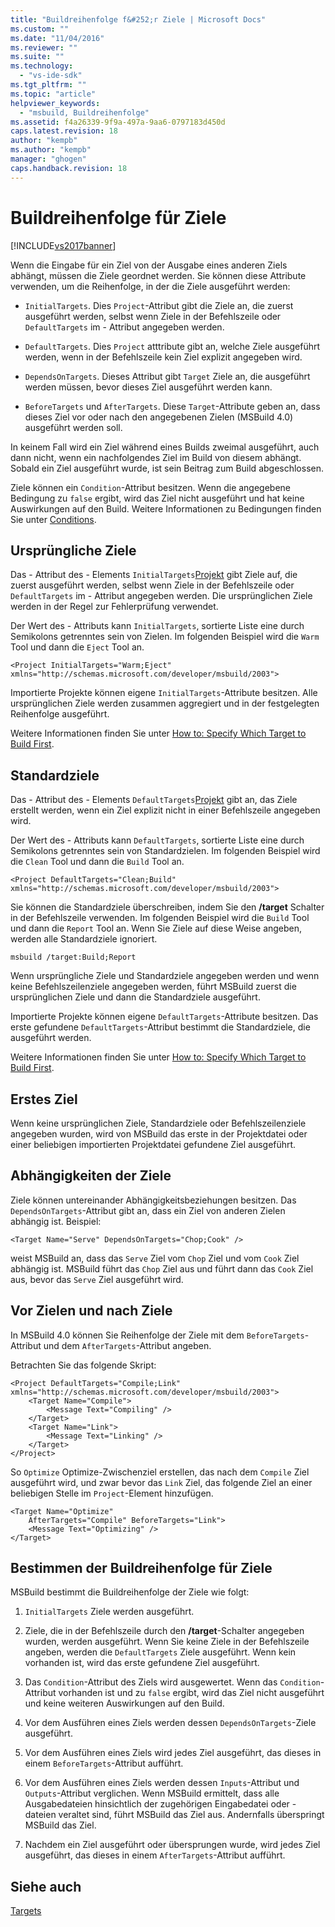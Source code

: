 ```yaml
---
title: "Buildreihenfolge f&#252;r Ziele | Microsoft Docs"
ms.custom: ""
ms.date: "11/04/2016"
ms.reviewer: ""
ms.suite: ""
ms.technology: 
  - "vs-ide-sdk"
ms.tgt_pltfrm: ""
ms.topic: "article"
helpviewer_keywords: 
  - "msbuild, Buildreihenfolge"
ms.assetid: f4a26339-9f9a-497a-9aa6-0797183d450d
caps.latest.revision: 18
author: "kempb"
ms.author: "kempb"
manager: "ghogen"
caps.handback.revision: 18
---
```

# Buildreihenfolge f&#252;r Ziele
[!INCLUDE[vs2017banner](../code-quality/includes/vs2017banner.md)]

Wenn die Eingabe für ein Ziel von der Ausgabe eines anderen Ziels abhängt, müssen die Ziele geordnet werden.  Sie können diese Attribute verwenden, um die Reihenfolge, in der die Ziele ausgeführt werden:  
  
-   `InitialTargets`.  Dies `Project`\-Attribut gibt die Ziele an, die zuerst ausgeführt werden, selbst wenn Ziele in der Befehlszeile oder `DefaultTargets` im \- Attribut angegeben werden.  
  
-   `DefaultTargets`.  Dies `Project` atttribute gibt an, welche Ziele ausgeführt werden, wenn in der Befehlszeile kein Ziel explizit angegeben wird.  
  
-   `DependsOnTargets`.  Dieses Attribut gibt `Target` Ziele an, die ausgeführt werden müssen, bevor dieses Ziel ausgeführt werden kann.  
  
-   `BeforeTargets` und `AfterTargets`.  Diese `Target`\-Attribute geben an, dass dieses Ziel vor oder nach den angegebenen Zielen \(MSBuild 4.0\) ausgeführt werden soll.  
  
 In keinem Fall wird ein Ziel während eines Builds zweimal ausgeführt, auch dann nicht, wenn ein nachfolgendes Ziel im Build von diesem abhängt.  Sobald ein Ziel ausgeführt wurde, ist sein Beitrag zum Build abgeschlossen.  
  
 Ziele können ein `Condition`\-Attribut besitzen.  Wenn die angegebene Bedingung zu `false` ergibt, wird das Ziel nicht ausgeführt und hat keine Auswirkungen auf den Build.  Weitere Informationen zu Bedingungen finden Sie unter [Conditions](../msbuild/msbuild-conditions.md).  
  
## Ursprüngliche Ziele  
 Das \- Attribut des \- Elements `InitialTargets`[Projekt](../msbuild/project-element-msbuild.md) gibt Ziele auf, die zuerst ausgeführt werden, selbst wenn Ziele in der Befehlszeile oder `DefaultTargets` im \- Attribut angegeben werden.  Die ursprünglichen Ziele werden in der Regel zur Fehlerprüfung verwendet.  
  
 Der Wert des \- Attributs kann `InitialTargets`, sortierte Liste eine durch Semikolons getrenntes sein von Zielen.  Im folgenden Beispiel wird die `Warm` Tool und dann die `Eject` Tool an.  
  
```  
<Project InitialTargets="Warm;Eject" xmlns="http://schemas.microsoft.com/developer/msbuild/2003">  
```  
  
 Importierte Projekte können eigene `InitialTargets`\-Attribute besitzen.  Alle ursprünglichen Ziele werden zusammen aggregiert und in der festgelegten Reihenfolge ausgeführt.  
  
 Weitere Informationen finden Sie unter [How to: Specify Which Target to Build First](../msbuild/how-to-specify-which-target-to-build-first.md).  
  
## Standardziele  
 Das \- Attribut des \- Elements `DefaultTargets`[Projekt](../msbuild/project-element-msbuild.md) gibt an, das Ziele erstellt werden, wenn ein Ziel explizit nicht in einer Befehlszeile angegeben wird.  
  
 Der Wert des \- Attributs kann `DefaultTargets`, sortierte Liste eine durch Semikolons getrenntes sein von Standardzielen.  Im folgenden Beispiel wird die `Clean` Tool und dann die `Build` Tool an.  
  
```  
<Project DefaultTargets="Clean;Build" xmlns="http://schemas.microsoft.com/developer/msbuild/2003">  
```  
  
 Sie können die Standardziele überschreiben, indem Sie den **\/target** Schalter in der Befehlszeile verwenden.  Im folgenden Beispiel wird die `Build` Tool und dann die `Report` Tool an.  Wenn Sie Ziele auf diese Weise angeben, werden alle Standardziele ignoriert.  
  
 `msbuild /target:Build;Report`  
  
 Wenn ursprüngliche Ziele und Standardziele angegeben werden und wenn keine Befehlszeilenziele angegeben werden, führt MSBuild zuerst die ursprünglichen Ziele und dann die Standardziele ausgeführt.  
  
 Importierte Projekte können eigene `DefaultTargets`\-Attribute besitzen.  Das erste gefundene `DefaultTargets`\-Attribut bestimmt die Standardziele, die ausgeführt werden.  
  
 Weitere Informationen finden Sie unter [How to: Specify Which Target to Build First](../msbuild/how-to-specify-which-target-to-build-first.md).  
  
## Erstes Ziel  
 Wenn keine ursprünglichen Ziele, Standardziele oder Befehlszeilenziele angegeben wurden, wird von MSBuild das erste in der Projektdatei oder einer beliebigen importierten Projektdatei gefundene Ziel ausgeführt.  
  
## Abhängigkeiten der Ziele  
 Ziele können untereinander Abhängigkeitsbeziehungen besitzen.  Das `DependsOnTargets`\-Attribut gibt an, dass ein Ziel von anderen Zielen abhängig ist.  Beispiel:  
  
```  
<Target Name="Serve" DependsOnTargets="Chop;Cook" />  
```  
  
 weist MSBuild an, dass das `Serve` Ziel vom `Chop` Ziel und vom `Cook` Ziel abhängig ist.  MSBuild führt das `Chop` Ziel aus und führt dann das `Cook` Ziel aus, bevor das `Serve` Ziel ausgeführt wird.  
  
## Vor Zielen und nach Ziele  
 In MSBuild 4.0 können Sie Reihenfolge der Ziele mit dem `BeforeTargets`\-Attribut und dem `AfterTargets`\-Attribut angeben.  
  
 Betrachten Sie das folgende Skript:  
  
```  
<Project DefaultTargets="Compile;Link" xmlns="http://schemas.microsoft.com/developer/msbuild/2003">  
    <Target Name="Compile">  
        <Message Text="Compiling" />  
    </Target>  
    <Target Name="Link">  
        <Message Text="Linking" />  
    </Target>  
</Project>  
```  
  
 So `Optimize` Optimize\-Zwischenziel erstellen, das nach dem `Compile` Ziel ausgeführt wird, und zwar bevor das `Link` Ziel, das folgende Ziel an einer beliebigen Stelle im `Project`\-Element hinzufügen.  
  
```  
<Target Name="Optimize"   
    AfterTargets="Compile" BeforeTargets="Link">  
    <Message Text="Optimizing" />  
</Target>  
```  
  
## Bestimmen der Buildreihenfolge für Ziele  
 MSBuild bestimmt die Buildreihenfolge der Ziele wie folgt:  
  
1.  `InitialTargets` Ziele werden ausgeführt.  
  
2.  Ziele, die in der Befehlszeile durch den **\/target**\-Schalter angegeben wurden, werden ausgeführt.  Wenn Sie keine Ziele in der Befehlszeile angeben, werden die `DefaultTargets` Ziele ausgeführt.  Wenn kein vorhanden ist, wird das erste gefundene Ziel ausgeführt.  
  
3.  Das `Condition`\-Attribut des Ziels wird ausgewertet.  Wenn das `Condition`\-Attribut vorhanden ist und zu `false` ergibt, wird das Ziel nicht ausgeführt und keine weiteren Auswirkungen auf den Build.  
  
4.  Vor dem Ausführen eines Ziels werden dessen `DependsOnTargets`\-Ziele ausgeführt.  
  
5.  Vor dem Ausführen eines Ziels wird jedes Ziel ausgeführt, das dieses in einem `BeforeTargets`\-Attribut aufführt.  
  
6.  Vor dem Ausführen eines Ziels werden dessen `Inputs`\-Attribut und `Outputs`\-Attribut verglichen.  Wenn MSBuild ermittelt, dass alle Ausgabedateien hinsichtlich der zugehörigen Eingabedatei oder \- dateien veraltet sind, führt MSBuild das Ziel aus.  Andernfalls überspringt MSBuild das Ziel.  
  
7.  Nachdem ein Ziel ausgeführt oder übersprungen wurde, wird jedes Ziel ausgeführt, das dieses in einem `AfterTargets`\-Attribut aufführt.  
  
## Siehe auch  
 [Targets](../msbuild/msbuild-targets.md)